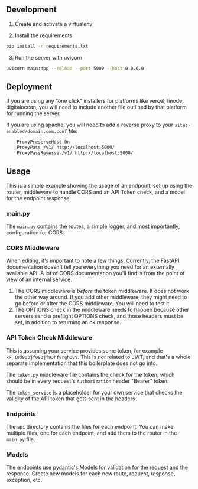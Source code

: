 ## Development

1. Create and activate a virtualenv 

2. Install the requirements
```bash
pip install -r requirements.txt
```

3. Run the server with uvicorn
```bash
uvicorn main:app --reload --port 5000 --host 0.0.0.0
```

## Deployment

If you are using any "one click" installers for platforms like vercel, linode, digitalocean, you will need to include another file outlined by that platform for running the server.

If you are using apache, you will need to add a reverse proxy to your `sites-enabled/domain.com.conf` file:

```bash
    ProxyPreserveHost On
    ProxyPass /v1/ http://localhost:5000/
    ProxyPassReverse /v1/ http://localhost:5000/
```

## Usage

This is a simple example showing the usage of an endpoint, set up using the router, middleware to handle CORS and an API Token check, and a model for the endpoint response.


### main.py
The `main.py` contains the routes, a simple logger, and most importantly, configuration for CORS. 

### CORS Middleware
When editing, it's important to note a few things. Currently, the FastAPI documentation doesn't tell you everything you need for an externally available API. A lot of CORS documentation you'll find is from the point of view of an internal service. 

1. The CORS middleware is *before* the token middleware. It does not work the other way around. If you add other middleware, they might need to go before or after the CORS middleware. You will need to test it.
2. The OPTIONS check in the middleware needs to happen because other servers send a preflight OPTIONS check, and those headers must be set, in addition to returning an ok response.

### API Token Check Middleware
This is assuming your service provides some token, for example `xx_18d903jf093jf93hf8rgh389`. This is *not* related to JWT, and that's a whole separate implementation that this boilerplate does not go into.

The `token.py` middleware file contains the check for the token, which should be in every request's `Authorization` header "Bearer" token.

The `token_service` is a placeholder for your own service that checks the validity of the API token that gets sent in the headers.

### Endpoints
The `api` directory contains the files for each endpoint. You can make multiple files, one for each endpoint, and add them to the router in the `main.py` file.

### Models
The endpoints use pydantic's Models for validation for the request and the response. Create new models for each new route, request, response, exception, etc.

